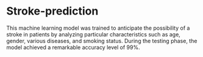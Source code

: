 # Stroke-prediction
This machine learning model was trained to anticipate the possibility of a stroke in patients by analyzing particular characteristics such as age, gender, various diseases, and smoking status. During the testing phase, the model achieved a remarkable accuracy level of 99%.
